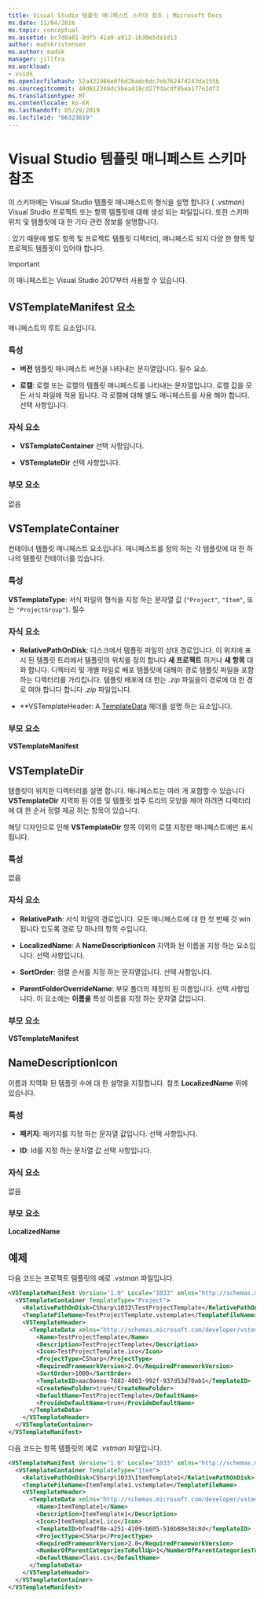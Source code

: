 ```yaml
---
title: Visual Studio 템플릿 매니페스트 스키마 참조 | Microsoft Docs
ms.date: 11/04/2016
ms.topic: conceptual
ms.assetid: bc7d0a81-0df5-41a9-a912-1b30e5da1d13
author: madskristensen
ms.author: madsk
manager: jillfra
ms.workload:
- vssdk
ms.openlocfilehash: 52a421986e076d2badc6dc7eb76247d243da155b
ms.sourcegitcommit: 40d612240dc5bea418cd27fdacdf85ea177e2df3
ms.translationtype: MT
ms.contentlocale: ko-KR
ms.lasthandoff: 05/29/2019
ms.locfileid: "66323019"
---
```

# <a name="visual-studio-template-manifest-schema-reference"></a>Visual Studio 템플릿 매니페스트 스키마 참조
이 스키마에는 Visual Studio 템플릿 매니페스트의 형식을 설명 합니다 ( *.vstman*) Visual Studio 프로젝트 또는 항목 템플릿에 대해 생성 되는 파일입니다. 또한 스키마 위치 및 템플릿에 대 한 기타 관련 정보를 설명합니다.

 : 있기 때문에 별도 항목 및 프로젝트 템플릿 디렉터리, 매니페스트 되지 다양 한 항목 및 프로젝트 템플릿이 있어야 합니다.

> [!IMPORTANT]
> 이 매니페스트는 Visual Studio 2017부터 사용할 수 있습니다.

## <a name="vstemplatemanifest-element"></a>VSTemplateManifest 요소
 매니페스트의 루트 요소입니다.

### <a name="attributes"></a>특성

- **버전** 템플릿 매니페스트 버전을 나타내는 문자열입니다. 필수 요소.

- **로캘**: 로캘 또는 로캘의 템플릿 매니페스트를 나타내는 문자열입니다. 로캘 값을 모든 서식 파일에 적용 됩니다. 각 로캘에 대해 별도 매니페스트를 사용 해야 합니다. 선택 사항입니다.

### <a name="child-elements"></a>자식 요소

- **VSTemplateContainer** 선택 사항입니다.

- **VSTemplateDir** 선택 사항입니다.

### <a name="parent-element"></a>부모 요소
 없음

## <a name="vstemplatecontainer"></a>VSTemplateContainer
 컨테이너 템플릿 매니페스트 요소입니다. 매니페스트를 정의 하는 각 템플릿에 대 한 하나의 템플릿 컨테이너를 있습니다.

### <a name="attributes"></a>특성
 **VSTemplateType**: 서식 파일의 형식을 지정 하는 문자열 값 (`"Project"`, `"Item"`, 또는 `"ProjectGroup"`). 필수

### <a name="child-elements"></a>자식 요소

- **RelativePathOnDisk**:  디스크에서 템플릿 파일의 상대 경로입니다. 이 위치에 표시 된 템플릿 트리에서 템플릿의 위치를 정의 합니다 **새 프로젝트** 하거나 **새 항목** 대화 합니다. 디렉터리 및 개별 파일로 배포 템플릿에 대해이 경로 템플릿 파일을 포함 하는 디렉터리를 가리킵니다. 템플릿 배포에 대 한는 *.zip* 파일을이 경로에 대 한 경로 여야 합니다 합니다 *.zip* 파일입니다.

- **VSTemplateHeader: A [TemplateData](../extensibility/templatedata-element-visual-studio-templates.md) 헤더를 설명 하는 요소입니다.

### <a name="parent-element"></a>부모 요소
 **VSTemplateManifest**

## <a name="vstemplatedir"></a>VSTemplateDir
 템플릿이 위치한 디렉터리를 설명 합니다. 매니페스트는 여러 개 포함할 수 있습니다 **VSTemplateDir** 지역화 된 이름 및 템플릿 범주 트리의 모양을 제어 하려면 디렉터리에 대 한 순서 정렬 제공 하는 항목이 있습니다.

 해당 디자인으로 인해 **VSTemplateDir** 항목 이외의 로캘 지정한 매니페스트에만 표시 됩니다.

### <a name="attributes"></a>특성
 없음

### <a name="child-elements"></a>자식 요소

- **RelativePath**: 서식 파일의 경로입니다. 모든 매니페스트에 대 한 첫 번째 것 win 됩니다 있도록 경로 당 하나의 항목 수입니다.

- **LocalizedName**: A **NameDescriptionIcon** 지역화 된 이름을 지정 하는 요소입니다. 선택 사항입니다.

- **SortOrder**: 정렬 순서를 지정 하는 문자열입니다. 선택 사항입니다.

- **ParentFolderOverrideName**: 부모 폴더의 재정의 된 이름입니다. 선택 사항입니다. 이 요소에는 **이름을** 특성 이름을 지정 하는 문자열 값입니다.

### <a name="parent-element"></a>부모 요소
 **VSTemplateManifest**

## <a name="namedescriptionicon"></a>NameDescriptionIcon
 이름과 지역화 된 템플릿 수에 대 한 설명을 지정합니다. 참조 **LocalizedName** 위에 있습니다.

### <a name="attributes"></a>특성

- **패키지**: 패키지를 지정 하는 문자열 값입니다. 선택 사항입니다.

- **ID**: Id를 지정 하는 문자열 값 선택 사항입니다.

### <a name="child-elements"></a>자식 요소
 없음

### <a name="parent-element"></a>부모 요소
 **LocalizedName**

## <a name="examples"></a>예제
 다음 코드는 프로젝트 템플릿의 예로 *.vstman* 파일입니다.

```xml
<VSTemplateManifest Version="1.0" Locale="1033" xmlns="http://schemas.microsoft.com/developer/vstemplatemanifest/2015">
  <VSTemplateContainer TemplateType="Project">
    <RelativePathOnDisk>CSharp\1033\TestProjectTemplate</RelativePathOnDisk>
    <TemplateFileName>TestProjectTemplate.vstemplate</TemplateFileName>
    <VSTemplateHeader>
      <TemplateData xmlns="http://schemas.microsoft.com/developer/vstemplate/2005">
        <Name>TestProjectTemplate</Name>
        <Description>TestProjectTemplate</Description>
        <Icon>TestProjectTemplate.ico</Icon>
        <ProjectType>CSharp</ProjectType>
        <RequiredFrameworkVersion>2.0</RequiredFrameworkVersion>
        <SortOrder>1000</SortOrder>
        <TemplateID>aac0aeea-7883-4003-992f-937d53d70ab1</TemplateID>
        <CreateNewFolder>true</CreateNewFolder>
        <DefaultName>TestProjectTemplate</DefaultName>
        <ProvideDefaultName>true</ProvideDefaultName>
      </TemplateData>
    </VSTemplateHeader>
  </VSTemplateContainer>
</VSTemplateManifest>

```

 다음 코드는 항목 템플릿의 예로 *.vstman* 파일입니다.

```xml
<VSTemplateManifest Version="1.0" Locale="1033" xmlns="http://schemas.microsoft.com/developer/vstemplatemanifest/2015">
  <VSTemplateContainer TemplateType="Item">
    <RelativePathOnDisk>CSharp\1033\ItemTemplate1</RelativePathOnDisk>
    <TemplateFileName>ItemTemplate1.vstemplate</TemplateFileName>
    <VSTemplateHeader>
      <TemplateData xmlns="http://schemas.microsoft.com/developer/vstemplate/2005">
        <Name>ItemTemplate1</Name>
        <Description>ItemTemplate1</Description>
        <Icon>ItemTemplate1.ico</Icon>
        <TemplateID>bfeadf8e-a251-4109-b605-516b88e38c8d</TemplateID>
        <ProjectType>CSharp</ProjectType>
        <RequiredFrameworkVersion>2.0</RequiredFrameworkVersion>
        <NumberOfParentCategoriesToRollUp>1</NumberOfParentCategoriesToRollUp>
        <DefaultName>Class.cs</DefaultName>
      </TemplateData>
    </VSTemplateHeader>
  </VSTemplateContainer>
</VSTemplateManifest>

```
